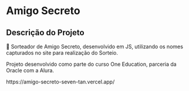 # Amigo Secreto

## Descrição do Projeto 
🚀 Sorteador de Amigo Secreto, desenvolvido em JS, utilizando os nomes capturados no site para realização do Sorteio.
<p>Projeto desenvolvido como parte do curso One Education, parceria da Oracle com a Alura.</p>
<p> https://amigo-secreto-seven-tan.vercel.app/</p>
